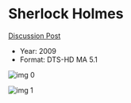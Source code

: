 # Sherlock Holmes

[Discussion Post](https://www.avsforum.com/threads/bass-eq-for-filtered-movies.2995212/post-57597614)

* Year: 2009
* Format: DTS-HD MA 5.1

![img 0](https://i.imgur.com/N4VLkUB.jpg)

![img 1](https://i.imgur.com/8DGlged.jpg)

